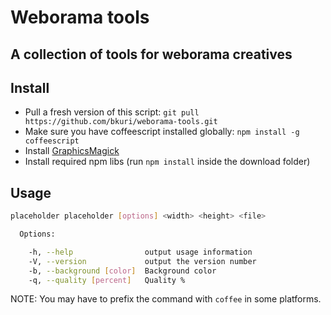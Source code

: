 Weborama tools
==============

A collection of tools for weborama creatives
--------------------------------------------

Install
-------

-	Pull a fresh version of this script: `git pull https://github.com/bkuri/weborama-tools.git`
-	Make sure you have coffeescript installed globally: `npm install -g coffeescript`
-	Install [GraphicsMagick](http://www.graphicsmagick.org/README.html)
-	Install required npm libs (run `npm install` inside the download folder)

Usage
-----

```sh
placeholder placeholder [options] <width> <height> <file>

  Options:

    -h, --help                output usage information
    -V, --version             output the version number
    -b, --background [color]  Background color
    -q, --quality [percent]   Quality %
```

NOTE: You may have to prefix the command with `coffee` in some platforms.
